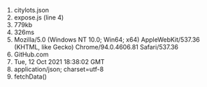 1. citylots.json
2. expose.js (line 4)
3. 779kb
4. 326ms
5. Mozilla/5.0 (Windows NT 10.0; Win64; x64) AppleWebKit/537.36 (KHTML, like Gecko) Chrome/94.0.4606.81 Safari/537.36
6. GitHub.com
7. Tue, 12 Oct 2021 18:38:02 GMT
8. application/json; charset=utf-8
9. fetchData()